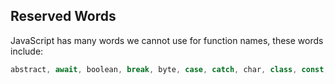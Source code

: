 ## Reserved Words

JavaScript has many words we cannot use for function names, these words include:

```javascript
abstract, await, boolean, break, byte, case, catch, char, class, const, continue, debugger, default, delete, do, double, else, enum, export, extends, final, finally, float, for, function, goto, if, implements, import, in, instanceof, int, interface, let, long, native, new, package, private, protected, public, return, short, static, super, switch, synchronized, this, throw, transient, try, typeof, var, void, volatile, while, with, yield
```
